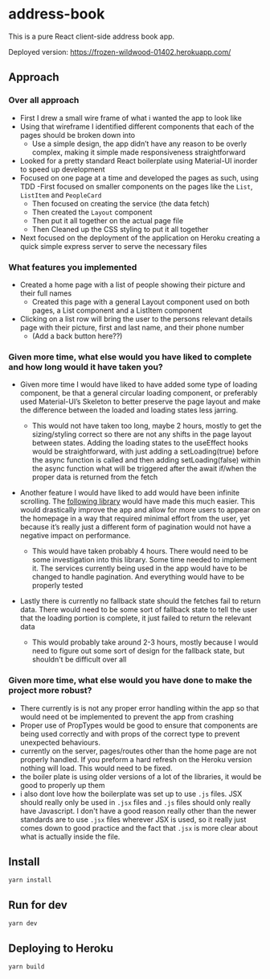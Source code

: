 # address-book

This is a pure React client-side address book app.

Deployed version:
https://frozen-wildwood-01402.herokuapp.com/

## Approach

### Over all approach

- First I drew a small wire frame of what i wanted the app to look like
- Using that wireframe I identified different components that each of the pages should be broken down into
  - Use a simple design, the app didn’t have any reason to be overly complex, making it simple made responsiveness straightforward
- Looked for a pretty standard React boilerplate using Material-UI inorder to speed up development
- Focused on one page at a time and developed the pages as such, using TDD
  -First focused on smaller components on the pages like the `List`, `ListItem` and `PeopleCard`
  - Then focused on creating the service (the data fetch)
  - Then created the `Layout` component
  - Then put it all together on the actual page file
  - Then Cleaned up the CSS styling to put it all together
- Next focused on the deployment of the application on Heroku creating a quick simple express server to serve the necessary files

### What features you implemented

- Created a home page with a list of people showing their picture and their full names
  - Created this page with a general Layout component used on both pages, a List component and a ListItem component
- Clicking on a list row will bring the user to the persons relevant details page with their picture, first and last name, and their phone number
  - (Add a back button here??)

### Given more time, what else would you have liked to complete and how long would it have taken you?

- Given more time I would have liked to have added some type of loading component, be that a general circular loading component, or preferably used Material-UI’s Skeleton to better preserve the page layout and make the difference between the loaded and loading states less jarring.

  - This would not have taken too long, maybe 2 hours, mostly to get the sizing/styling correct so there are not any shifts in the page layout between states. Adding the loading states to the useEffect hooks would be straightforward, with just adding a setLoading(true) before the async function is called and then adding setLoading(false) within the async function what will be triggered after the await if/when the proper data is returned from the fetch

- Another feature I would have liked to add would have been infinite scrolling. The [following library](https://www.npmjs.com/package/react-infinite-scroll-component) would have made this much easier. This would drastically improve the app and allow for more users to appear on the homepage in a way that required minimal effort from the user, yet because it’s really just a different form of pagination would not have a negative impact on performance.

  - This would have taken probably 4 hours. There would need to be some investigation into this library. Some time needed to implement it. The services currently being used in the app would have to be changed to handle pagination. And everything would have to be properly tested

- Lastly there is currently no fallback state should the fetches fail to return data. There would need to be some sort of fallback state to tell the user that the loading portion is complete, it just failed to return the relevant data
  - This would probably take around 2-3 hours, mostly because I would need to figure out some sort of design for the fallback state, but shouldn't be difficult over all

### Given more time, what else would you have done to make the project more robust?

- There currently is is not any proper error handling within the app so that would need ot be implemented to prevent the app from crashing
- Proper use of PropTypes would be good to ensure that components are being used correctly and with props of the correct type to prevent unexpected behaviours.
- currently on the server, pages/routes other than the home page are not properly handled. If you preform a hard refresh on the Heroku version nothing will load. This would need to be fixed.
- the boiler plate is using older versions of a lot of the libraries, it would be good to properly up them
- i also dont love how the boilerplate was set up to use `.js` files. JSX should really only be used in `.jsx` files and `.js` files should only really have Javascript. I don't have a good reason really other than the newer standards are to use `.jsx` files wherever JSX is used, so it really just comes down to good practice and the fact that `.jsx` is more clear about what is actually inside the file.

## Install

```
yarn install
```

## Run for dev

```
yarn dev
```

## Deploying to Heroku

```
yarn build
```
